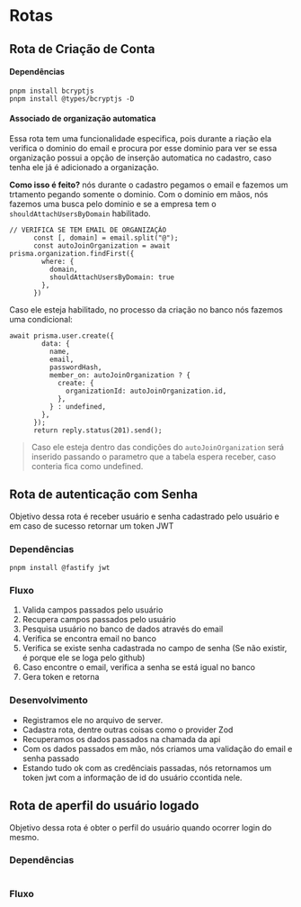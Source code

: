 # Rotas

## Rota de Criação de Conta

#### Dependências

```
pnpm install bcryptjs
pnpm install @types/bcryptjs -D
```

#### Associado de organização automatica

Essa rota tem uma funcionalidade especifica, pois durante a riação ela verifica o dominio do email e procura por esse dominio para ver se essa organização possui a opção de inserção automatica no cadastro, caso tenha ele já é adicionado a organização.

**Como isso é feito?** nós durante o cadastro pegamos o email e fazemos um trtamento pegando somente o dominio. Com o dominio em mãos, nós fazemos uma busca pelo dominio e se a empresa tem o `shouldAttachUsersByDomain` habilitado.

```
// VERIFICA SE TEM EMAIL DE ORGANIZAÇÃO
      const [, domain] = email.split("@");
      const autoJoinOrganization = await prisma.organization.findFirst({
        where: {
          domain,
          shouldAttachUsersByDomain: true
        },
      })
```

Caso ele esteja habilitado, no processo da criação no banco nós fazemos uma condicional: 

```
await prisma.user.create({
        data: {
          name,
          email,
          passwordHash,
          member_on: autoJoinOrganization ? {
            create: {
              organizationId: autoJoinOrganization.id,
            },
          } : undefined,
        },
      });
      return reply.status(201).send();
```

> Caso ele esteja dentro das condições do `autoJoinOrganization` será inserido passando o parametro que a tabela espera receber, caso conteria fica como undefined.

## Rota de autenticação com Senha

Objetivo dessa rota é receber usuário e senha cadastrado pelo usuário e em caso de sucesso retornar um token JWT

### Dependências

```
pnpm install @fastify jwt
```

### Fluxo 

1. Valida campos passados pelo usuário
2. Recupera campos passados pelo usuário
3. Pesquisa usuário no banco de dados através do email
4. Verifica se encontra email no banco 
5. Verifica se existe senha cadastrada no campo de senha (Se não existir, é porque ele se loga pelo github)
6. Caso encontre o email, verifica a senha se está igual no banco
7. Gera token e retorna

### Desenvolvimento

* Registramos ele no arquivo de server.
* Cadastra rota, dentre outras coisas como o provider Zod
* Recuperamos os dados passados na chamada da api
* Com os dados passados em mão, nós criamos uma validação do email e senha passado
* Estando tudo ok com as credênciais passadas, nós retornamos um token jwt com a informação de id do usuário ccontida nele.


## Rota de aperfil do usuário logado

Objetivo dessa rota é obter o perfil do usuário quando ocorrer login do mesmo.

### Dependências

```

```

### Fluxo 